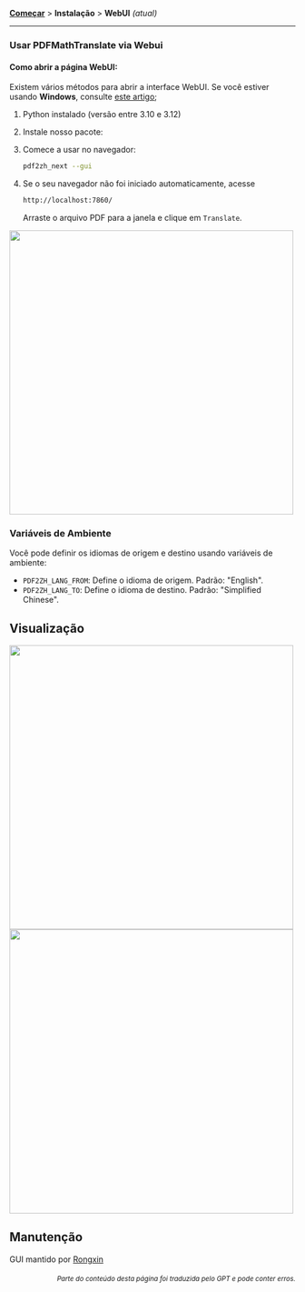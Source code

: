 [**Começar**](./getting-started.md) > **Instalação** > **WebUI** _(atual)_

---

### Usar PDFMathTranslate via Webui

#### Como abrir a página WebUI:

Existem vários métodos para abrir a interface WebUI. Se você estiver usando **Windows**, consulte [este artigo](./INSTALLATION_winexe.md);

1. Python instalado (versão entre 3.10 e 3.12)

2. Instale nosso pacote:

3. Comece a usar no navegador:

    ```bash
    pdf2zh_next --gui
    ```

4. Se o seu navegador não foi iniciado automaticamente, acesse

    ```bash
    http://localhost:7860/
    ```

    Arraste o arquivo PDF para a janela e clique em `Translate`.

<!-- <img src="./images/gui.gif" width="500"/> -->
<img src='./../images/gui.gif' width="500"/>

### Variáveis de Ambiente

Você pode definir os idiomas de origem e destino usando variáveis de ambiente:

- `PDF2ZH_LANG_FROM`: Define o idioma de origem. Padrão: "English".
- `PDF2ZH_LANG_TO`: Define o idioma de destino. Padrão: "Simplified Chinese".

## Visualização

<img src="./../images/before.png" width="500"/>
<img src="./../images/after.png" width="500"/>

## Manutenção

GUI mantido por [Rongxin](https://github.com/reycn)

<div align="right"> 
<h6><small>Parte do conteúdo desta página foi traduzida pelo GPT e pode conter erros.</small></h6>